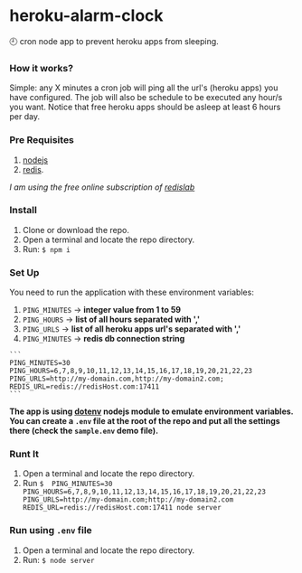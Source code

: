 # heroku-alarm-clock
:clock9: cron node app to prevent heroku apps from sleeping.

### How it works?
Simple: any X minutes a cron job will ping all the url's (heroku apps) you have configured. The job will also be schedule to be executed any hour/s you want. Notice that free heroku apps should be asleep at least 6 hours per day.

### Pre Requisites
1. [nodejs](http://nodejs.org)
2. [redis](http://redis.io/). 

*I am using the free online subscription of [redislab](https://redislabs.com)*

### Install
1. Clone or download the repo.
2. Open a terminal and locate the repo directory.
3. Run: `$ npm i`

### Set Up
You need to run the application with these environment variables:
  
  1. `PING_MINUTES` -> **integer value from 1 to 59**
  2. `PING_HOURS` -> **list of all hours separated with ','**
  3. `PING_URLS` -> **list of all heroku apps url's separated with ','**
  4. `PING_MINUTES` -> **redis db connection string**
 
    ```
    PING_MINUTES=30
    PING_HOURS=6,7,8,9,10,11,12,13,14,15,16,17,18,19,20,21,22,23
    PING_URLS=http://my-domain.com,http://my-domain2.com;
    REDIS_URL=redis://redisHost.com:17411
    ```
  
  **The app is using [dotenv](https://www.npmjs.com/package/dotenv) nodejs module to emulate environment variables. You can create a `.env` file at the root of the repo and put all the settings there (check the `sample.env` demo file).**

### Runt It
1. Open a terminal and locate the repo directory.
2. Run `$  PING_MINUTES=30 PING_HOURS=6,7,8,9,10,11,12,13,14,15,16,17,18,19,20,21,22,23 PING_URLS=http://my-domain.com;http://my-domain2.com REDIS_URL=redis://redisHost.com:17411 node server`

### Run using `.env` file
1. Open a terminal and locate the repo directory.
2. Run: `$ node server`
